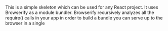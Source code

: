 This is a simple skeleton which can be used for any React project.
It uses Browserify as a module bundler. Browserify recursively analyzes all the require() calls in your app 
in order to build a bundle you can serve up to the browser in a single <script> tag.

